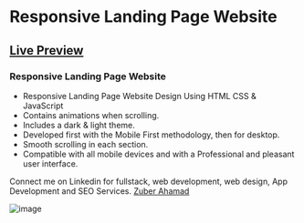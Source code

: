 # Responsive Landing Page Website
## [Live Preview](https://octanet-june-alpha.vercel.app/)
### Responsive Landing Page Website

- Responsive Landing Page Website Design Using HTML CSS & JavaScript
- Contains animations when scrolling.
- Includes a dark & light theme.
- Developed first with the Mobile First methodology, then for desktop.
- Smooth scrolling in each section.
- Compatible with all mobile devices and with a Professional and pleasant user interface.

Connect me on Linkedin for fullstack, web development, web design, App Development and SEO Services. [Zuber Ahamad](https://www.linkedin.com/in/mohammed-zuber-ahamad/)

![image](https://github.com/web-cracker/OCTANET_JUNE/assets/96331306/f0f7fbc0-4476-445b-9d74-137350cf0bd4)


